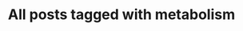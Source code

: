 ---
layout: tag
title: "All posts tagged with metabolism"
permalink: /weblog/tags/metabolism/
taxonomy: metabolism
---